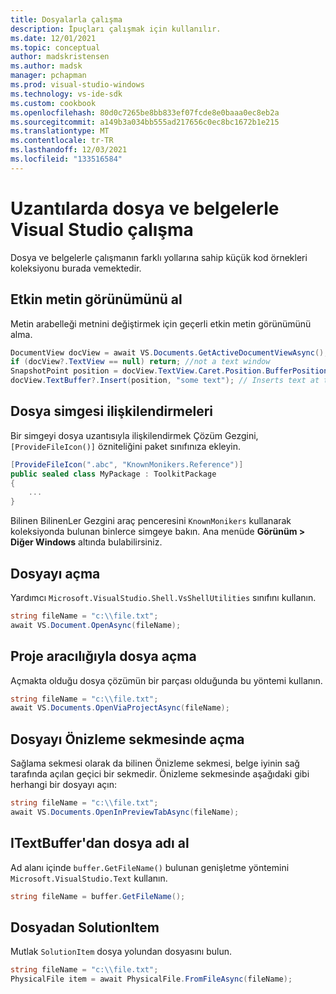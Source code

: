 ```yaml
---
title: Dosyalarla çalışma
description: İpuçları çalışmak için kullanılır.
ms.date: 12/01/2021
ms.topic: conceptual
author: madskristensen
ms.author: madsk
manager: pchapman
ms.prod: visual-studio-windows
ms.technology: vs-ide-sdk
ms.custom: cookbook
ms.openlocfilehash: 80d0c7265be8bb833ef07fcde8e0baaa0ec8eb2a
ms.sourcegitcommit: a149b3a034bb555ad217656c0ec8bc1672b1e215
ms.translationtype: MT
ms.contentlocale: tr-TR
ms.lasthandoff: 12/03/2021
ms.locfileid: "133516584"
---
```

# <a name="working-with-files-and-documents-in-visual-studio-extensions"></a>Uzantılarda dosya ve belgelerle Visual Studio çalışma

Dosya ve belgelerle çalışmanın farklı yollarına sahip küçük kod örnekleri koleksiyonu burada vemektedir.

## <a name="get-active-text-view"></a>Etkin metin görünümünü al
Metin arabelleği metnini değiştirmek için geçerli etkin metin görünümünü alma.

```csharp
DocumentView docView = await VS.Documents.GetActiveDocumentViewAsync();
if (docView?.TextView == null) return; //not a text window
SnapshotPoint position = docView.TextView.Caret.Position.BufferPosition;
docView.TextBuffer?.Insert(position, "some text"); // Inserts text at the caret
```

## <a name="file-icon-associations"></a>Dosya simgesi ilişkilendirmeleri
Bir simgeyi dosya uzantısıyla ilişkilendirmek Çözüm Gezgini, `[ProvideFileIcon()]` özniteliğini paket sınıfınıza ekleyin.

```csharp
[ProvideFileIcon(".abc", "KnownMonikers.Reference")]
public sealed class MyPackage : ToolkitPackage
{
    ...
}
```

Bilinen BilinenLer Gezgini araç penceresini `KnownMonikers` kullanarak koleksiyonda bulunan binlerce simgeye bakın. Ana menüde **Görünüm > Diğer Windows** altında bulabilirsiniz.

## <a name="open-file"></a>Dosyayı açma
Yardımcı `Microsoft.VisualStudio.Shell.VsShellUtilities` sınıfını kullanın.

```csharp
string fileName = "c:\\file.txt";
await VS.Document.OpenAsync(fileName);
```

## <a name="open-file-via-project"></a>Proje aracılığıyla dosya açma
Açmakta olduğu dosya çözümün bir parçası olduğunda bu yöntemi kullanın.

```csharp
string fileName = "c:\\file.txt";
await VS.Documents.OpenViaProjectAsync(fileName);
```

## <a name="open-file-in-preview-tab"></a>Dosyayı Önizleme sekmesinde açma
Sağlama sekmesi olarak da bilinen Önizleme sekmesi, belge iyinin sağ tarafında açılan geçici bir sekmedir. Önizleme sekmesinde aşağıdaki gibi herhangi bir dosyayı açın:

```csharp
string fileName = "c:\\file.txt";
await VS.Documents.OpenInPreviewTabAsync(fileName);
```

## <a name="get-file-name-from-itextbuffer"></a>ITextBuffer'dan dosya adı al
Ad alanı içinde `buffer.GetFileName()` bulunan genişletme yöntemini `Microsoft.VisualStudio.Text` kullanın.

```csharp
string fileName = buffer.GetFileName();
```

## <a name="solutionitem-from-file"></a>Dosyadan SolutionItem
Mutlak `SolutionItem` dosya yolundan dosyasını bulun.

```csharp
string fileName = "c:\\file.txt";
PhysicalFile item = await PhysicalFile.FromFileAsync(fileName);
```
